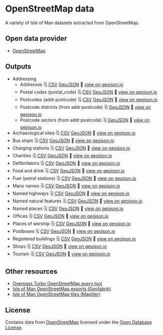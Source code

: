 # OpenStreetMap data

A variety of Isle of Man datasets extracted from OpenStreetMap.

## Open data provider

* [OpenStreetMap](https://www.openstreetmap.org/#map=10/54.2283/-4.5792)

## Outputs

  * Addressing
    * Addresses :spiral_notepad: [CSV](https://github.com/dankarran/isleofman-opendata/blob/main/data/openstreetmap/outputs/addresses/addresses.csv) [GeoJSON](https://github.com/dankarran/isleofman-opendata/blob/main/data/openstreetmap/outputs/addresses/addresses.geojson) :link: [view on geojson.io](http://geojson.io/#id=github:dankarran/isleofman-opendata/blob/main/data/openstreetmap/outputs/addresses/addresses.geojson)
    * Postal codes (postal_code) :spiral_notepad: [CSV](https://github.com/dankarran/isleofman-opendata/blob/main/data/openstreetmap/outputs/postal_codes/postal_codes.csv) [GeoJSON](https://github.com/dankarran/isleofman-opendata/blob/main/data/openstreetmap/outputs/postal_codes/postal_codes.geojson) :link: [view on geojson.io](http://geojson.io/#id=github:dankarran/isleofman-opendata/blob/main/data/openstreetmap/outputs/postal_codes/postal_codes.geojson)
    * Postcodes (addr:postcode) :spiral_notepad: [CSV](https://github.com/dankarran/isleofman-opendata/blob/main/data/openstreetmap/outputs/postcodes/postcodes.csv) [GeoJSON](https://github.com/dankarran/isleofman-opendata/blob/main/data/openstreetmap/outputs/postcodes/postcodes.geojson) :link: [view on geojson.io](http://geojson.io/#id=github:dankarran/isleofman-opendata/blob/main/data/openstreetmap/outputs/postcodes/postcodes.geojson)
    * Postcode districts (from addr:postcode) :spiral_notepad: [GeoJSON](https://github.com/dankarran/isleofman-opendata/blob/main/data/openstreetmap/outputs/postcodes/postcode_districts.geojson) :link: [view on geojson.io](http://geojson.io/#id=github:dankarran/isleofman-opendata/blob/main/data/openstreetmap/outputs/postcodes/postcode_districts.geojson)
    * Postcode sectors (from addr:postcode) :spiral_notepad: [GeoJSON](https://github.com/dankarran/isleofman-opendata/blob/main/data/openstreetmap/outputs/postcodes/postcode_sectors.geojson) :link: [view on geojson.io](http://geojson.io/#id=github:dankarran/isleofman-opendata/blob/main/data/openstreetmap/outputs/postcodes/postcode_sectors.geojson)
  * Archaeological sites :spiral_notepad: [CSV](https://github.com/dankarran/isleofman-opendata/blob/main/data/openstreetmap/outputs/archaeological-sites/archaeological-sites.csv) [GeoJSON](https://github.com/dankarran/isleofman-opendata/blob/main/data/openstreetmap/outputs/archaeological-sites/archaeological-sites.geojson) :link: [view on geojson.io](http://geojson.io/#id=github:dankarran/isleofman-opendata/blob/main/data/openstreetmap/outputs/archaeological-sites/archaeological-sites.geojson)
  * Bus stops :spiral_notepad: [CSV](https://github.com/dankarran/isleofman-opendata/blob/main/data/openstreetmap/outputs/bus-stops/bus-stops.csv) [GeoJSON](https://github.com/dankarran/isleofman-opendata/blob/main/data/openstreetmap/outputs/bus-stops/bus-stops.geojson) :link: [view on geojson.io](http://geojson.io/#id=github:dankarran/isleofman-opendata/blob/main/data/openstreetmap/outputs/bus-stops/bus-stops.geojson)
  * Charging stations :spiral_notepad: [CSV](https://github.com/dankarran/isleofman-opendata/blob/main/data/openstreetmap/outputs/charging-stations/charging-stations.csv) [GeoJSON](https://github.com/dankarran/isleofman-opendata/blob/main/data/openstreetmap/outputs/charging-stations/charging-stations.geojson) :link: [view on geojson.io](http://geojson.io/#id=github:dankarran/isleofman-opendata/blob/main/data/openstreetmap/outputs/charging-stations/charging-stations.geojson)
  * Charities :spiral_notepad: [CSV](https://github.com/dankarran/isleofman-opendata/blob/main/data/openstreetmap/outputs/charities/charities.csv) [GeoJSON](https://github.com/dankarran/isleofman-opendata/blob/main/data/openstreetmap/outputs/charities/charities.geojson) :link: [view on geojson.io](http://geojson.io/#id=github:dankarran/isleofman-opendata/blob/main/data/openstreetmap/outputs/charities/charities.geojson)
  * Defibrillators :spiral_notepad: [CSV](https://github.com/dankarran/isleofman-opendata/blob/main/data/openstreetmap/outputs/defibrillators/defibrillators.csv) [GeoJSON](https://github.com/dankarran/isleofman-opendata/blob/main/data/openstreetmap/outputs/defibrillators/defibrillators.geojson) :link: [view on geojson.io](http://geojson.io/#id=github:dankarran/isleofman-opendata/blob/main/data/openstreetmap/outputs/defibrillators/defibrillators.geojson)
  * Food and drink :spiral_notepad: [CSV](https://github.com/dankarran/isleofman-opendata/blob/main/data/openstreetmap/outputs/food-and-drink/food-and-drink.csv) [GeoJSON](https://github.com/dankarran/isleofman-opendata/blob/main/data/openstreetmap/outputs/food-and-drink/food-and-drink.geojson) :link: [view on geojson.io](http://geojson.io/#id=github:dankarran/isleofman-opendata/blob/main/data/openstreetmap/outputs/food-and-drink/food-and-drink.geojson)
  * Fuel (petrol stations) :spiral_notepad: [CSV](https://github.com/dankarran/isleofman-opendata/blob/main/data/openstreetmap/outputs/fuel/fuel.csv) [GeoJSON](https://github.com/dankarran/isleofman-opendata/blob/main/data/openstreetmap/outputs/fuel/fuel.geojson) :link: [view on geojson.io](http://geojson.io/#id=github:dankarran/isleofman-opendata/blob/main/data/openstreetmap/outputs/fuel/fuel.geojson)
  * Manx names :spiral_notepad: [CSV](https://github.com/dankarran/isleofman-opendata/blob/main/data/openstreetmap/outputs/manx-names/manx-names.csv) [GeoJSON](https://github.com/dankarran/isleofman-opendata/blob/main/data/openstreetmap/outputs/manx-names/manx-names.geojson) :link: [view on geojson.io](http://geojson.io/#id=github:dankarran/isleofman-opendata/blob/main/data/openstreetmap/outputs/manx-names/manx-names.geojson)
  * Named highways :spiral_notepad: [CSV](https://github.com/dankarran/isleofman-opendata/blob/main/data/openstreetmap/outputs/named-highways/named-highways.csv) [GeoJSON](https://github.com/dankarran/isleofman-opendata/blob/main/data/openstreetmap/outputs/named-highways/named-highways.geojson) :link: [view on geojson.io](http://geojson.io/#id=github:dankarran/isleofman-opendata/blob/main/data/openstreetmap/outputs/named-highways/named-highways.geojson)
  * Named natural features :spiral_notepad: [CSV](https://github.com/dankarran/isleofman-opendata/blob/main/data/openstreetmap/outputs/named-natural/named-natural.csv) [GeoJSON](https://github.com/dankarran/isleofman-opendata/blob/main/data/openstreetmap/outputs/named-natural/named-natural.geojson) :link: [view on geojson.io](http://geojson.io/#id=github:dankarran/isleofman-opendata/blob/main/data/openstreetmap/outputs/named-natural/named-natural.geojson)
  * Named places :spiral_notepad: [CSV](https://github.com/dankarran/isleofman-opendata/blob/main/data/openstreetmap/outputs/named-places/named-places.csv) [GeoJSON](https://github.com/dankarran/isleofman-opendata/blob/main/data/openstreetmap/outputs/named-places/named-places.geojson) :link: [view on geojson.io](http://geojson.io/#id=github:dankarran/isleofman-opendata/blob/main/data/openstreetmap/outputs/named-places/named-places.geojson)
  * Offices :spiral_notepad: [CSV](https://github.com/dankarran/isleofman-opendata/blob/main/data/openstreetmap/outputs/offices/offices.csv) [GeoJSON](https://github.com/dankarran/isleofman-opendata/blob/main/data/openstreetmap/outputs/offices/offices.geojson) :link: [view on geojson.io](http://geojson.io/#id=github:dankarran/isleofman-opendata/blob/main/data/openstreetmap/outputs/offices/offices.geojson)
  * Places of worship :spiral_notepad: [CSV](https://github.com/dankarran/isleofman-opendata/blob/main/data/openstreetmap/outputs/places-of-worship/places-of-worship.csv) [GeoJSON](https://github.com/dankarran/isleofman-opendata/blob/main/data/openstreetmap/outputs/places-of-worship/places-of-worship.geojson) :link: [view on geojson.io](http://geojson.io/#id=github:dankarran/isleofman-opendata/blob/main/data/openstreetmap/outputs/places-of-worship/places-of-worship.geojson)
  * Postboxes :spiral_notepad: [CSV](https://github.com/dankarran/isleofman-opendata/blob/main/data/openstreetmap/outputs/postboxes/postboxes.csv) [GeoJSON](https://github.com/dankarran/isleofman-opendata/blob/main/data/openstreetmap/outputs/postboxes/postboxes.geojson) :link: [view on geojson.io](http://geojson.io/#id=github:dankarran/isleofman-opendata/blob/main/data/openstreetmap/outputs/postboxes/postboxes.geojson)
  * Registered buildings :spiral_notepad: [CSV](https://github.com/dankarran/isleofman-opendata/blob/main/data/openstreetmap/outputs/registered-buildings/registered-buildings.csv) [GeoJSON](https://github.com/dankarran/isleofman-opendata/blob/main/data/openstreetmap/outputs/registered-buildings/registered-buildings.geojson) :link: [view on geojson.io](http://geojson.io/#id=github:dankarran/isleofman-opendata/blob/main/data/openstreetmap/outputs/registered-buildings/registered-buildings.geojson)
  * Shops :spiral_notepad: [CSV](https://github.com/dankarran/isleofman-opendata/blob/main/data/openstreetmap/outputs/shops/shops.csv) [GeoJSON](https://github.com/dankarran/isleofman-opendata/blob/main/data/openstreetmap/outputs/shops/shops.geojson) :link: [view on geojson.io](http://geojson.io/#id=github:dankarran/isleofman-opendata/blob/main/data/openstreetmap/outputs/shops/shops.geojson)
  * Tourism :spiral_notepad: [CSV](https://github.com/dankarran/isleofman-opendata/blob/main/data/openstreetmap/outputs/tourism/tourism.csv) [GeoJSON](https://github.com/dankarran/isleofman-opendata/blob/main/data/openstreetmap/outputs/tourism/tourism.geojson) :link: [view on geojson.io](http://geojson.io/#id=github:dankarran/isleofman-opendata/blob/main/data/openstreetmap/outputs/tourism/tourism.geojson)

## Other resources

  * [Overpass Turbo OpenStreetMap query tool](https://www.overpass-turbo.eu)
  * [Isle of Man OpenStreetMap exports (Geofabrik)](https://download.geofabrik.de/europe/isle-of-man.html)
  * [Isle of Man OpenStreetMap tiles (Maptiler)](https://data.maptiler.com/downloads/europe/isle-of-man/)

## License

Contains data from [OpenStreetMap](https://www.openstreetmap.org/#map=10/54.2283/-4.5792) licensed under the [Open Database License](https://www.openstreetmap.org/copyright).
